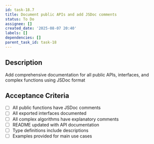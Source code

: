```yaml
---
id: task-18.7
title: Document public APIs and add JSDoc comments
status: To Do
assignee: []
created_date: '2025-08-07 20:40'
labels: []
dependencies: []
parent_task_id: task-18
---
```


## Description

Add comprehensive documentation for all public APIs, interfaces, and complex functions using JSDoc format

## Acceptance Criteria

- [ ] All public functions have JSDoc comments
- [ ] All exported interfaces documented
- [ ] All complex algorithms have explanatory comments
- [ ] README updated with API documentation
- [ ] Type definitions include descriptions
- [ ] Examples provided for main use cases
